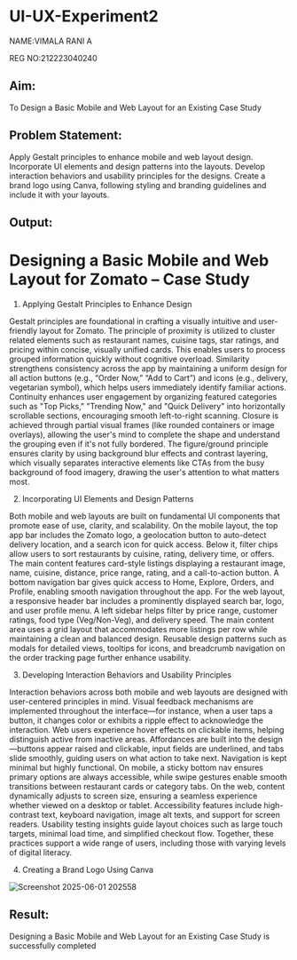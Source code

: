 # UI-UX-Experiment2
NAME:VIMALA RANI A

REG NO:212223040240

## Aim:
To Design a Basic Mobile and Web Layout for an Existing Case Study

## Problem Statement:

Apply Gestalt principles to enhance mobile and web layout design.
Incorporate UI elements and design patterns into the layouts.
Develop interaction behaviors and usability principles for the designs.
Create a brand logo using Canva, following styling and branding guidelines and include it with your layouts.

## Output:
# Designing a Basic Mobile and Web Layout for Zomato – Case Study
1) Applying Gestalt Principles to Enhance Design

Gestalt principles are foundational in crafting a visually intuitive and user-friendly layout for Zomato. The principle of proximity is utilized to cluster related elements such as restaurant names, cuisine tags, star ratings, and pricing within concise, visually unified cards. This enables users to process grouped information quickly without cognitive overload. Similarity strengthens consistency across the app by maintaining a uniform design for all action buttons (e.g., “Order Now,” “Add to Cart”) and icons (e.g., delivery, vegetarian symbol), which helps users immediately identify familiar actions. Continuity enhances user engagement by organizing featured categories such as "Top Picks," "Trending Now," and "Quick Delivery" into horizontally scrollable sections, encouraging smooth left-to-right scanning. Closure is achieved through partial visual frames (like rounded containers or image overlays), allowing the user's mind to complete the shape and understand the grouping even if it's not fully bordered. The figure/ground principle ensures clarity by using background blur effects and contrast layering, which visually separates interactive elements like CTAs from the busy background of food imagery, drawing the user's attention to what matters most.

2) Incorporating UI Elements and Design Patterns

Both mobile and web layouts are built on fundamental UI components that promote ease of use, clarity, and scalability. On the mobile layout, the top app bar includes the Zomato logo, a geolocation button to auto-detect delivery location, and a search icon for quick access. Below it, filter chips allow users to sort restaurants by cuisine, rating, delivery time, or offers. The main content features card-style listings displaying a restaurant image, name, cuisine, distance, price range, rating, and a call-to-action button. A bottom navigation bar gives quick access to Home, Explore, Orders, and Profile, enabling smooth navigation throughout the app. For the web layout, a responsive header bar includes a prominently displayed search bar, logo, and user profile menu. A left sidebar helps filter by price range, customer ratings, food type (Veg/Non-Veg), and delivery speed. The main content area uses a grid layout that accommodates more listings per row while maintaining a clean and balanced design. Reusable design patterns such as modals for detailed views, tooltips for icons, and breadcrumb navigation on the order tracking page further enhance usability.

3) Developing Interaction Behaviors and Usability Principles

Interaction behaviors across both mobile and web layouts are designed with user-centered principles in mind. Visual feedback mechanisms are implemented throughout the interface—for instance, when a user taps a button, it changes color or exhibits a ripple effect to acknowledge the interaction. Web users experience hover effects on clickable items, helping distinguish active from inactive areas. Affordances are built into the design—buttons appear raised and clickable, input fields are underlined, and tabs slide smoothly, guiding users on what action to take next. Navigation is kept minimal but highly functional. On mobile, a sticky bottom nav ensures primary options are always accessible, while swipe gestures enable smooth transitions between restaurant cards or category tabs. On the web, content dynamically adjusts to screen size, ensuring a seamless experience whether viewed on a desktop or tablet. Accessibility features include high-contrast text, keyboard navigation, image alt texts, and support for screen readers. Usability testing insights guide layout choices such as large touch targets, minimal load time, and simplified checkout flow. Together, these practices support a wide range of users, including those with varying levels of digital literacy.

4) Creating a Brand Logo Using Canva

![Screenshot 2025-06-01 202558](https://github.com/user-attachments/assets/a462ec4c-b25c-4955-a42c-c1d15dcb8973)

## Result:

Designing a Basic Mobile and Web Layout for an Existing Case Study is successfully completed
